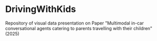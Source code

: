 # DrivingWithKids
Repository of visual data presentation on Paper "Multimodal in-car conversational agents catering to parents travelling with their children" (2025)
